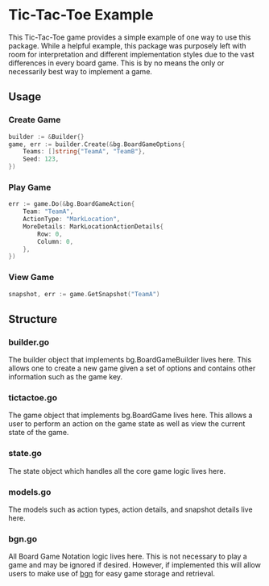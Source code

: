# Tic-Tac-Toe Example

This Tic-Tac-Toe game provides a simple example of one way to use this package. While a helpful example, this package was purposely left with room for interpretation and different implementation styles due to the vast differences in every board game. This is by no means the only or necessarily best way to implement a game.

## Usage

### Create Game

```go
builder := &Builder{}
game, err := builder.Create(&bg.BoardGameOptions{
    Teams: []string{"TeamA", "TeamB"},
    Seed: 123,
})
```

### Play Game

```go
err := game.Do(&bg.BoardGameAction{
    Team: "TeamA",
    ActionType: "MarkLocation",
    MoreDetails: MarkLocationActionDetails{
        Row: 0,
        Column: 0,
    },
})
```

### View Game

```go
snapshot, err := game.GetSnapshot("TeamA")
```

## Structure

### builder.go

The builder object that implements bg.BoardGameBuilder lives here. This allows one to create a new game given a set of options and contains other information such as the game key. 

### tictactoe.go

The game object that implements bg.BoardGame lives here. This allows a user to perform an action on the game state as well as view the current state of the game. 

### state.go

The state object which handles all the core game logic lives here. 

### models.go

The models such as action types, action details, and snapshot details live here. 

### bgn.go

All Board Game Notation logic lives here. This is not necessary to play a game and may be ignored if desired. However, if implemented this will allow users to make use of [bgn](https://github.com/quibbble/go-boardgame/tree/main/pkg/bgn) for easy game storage and retrieval.
